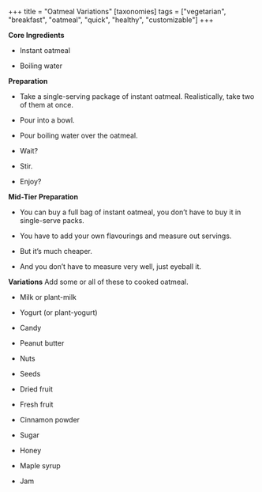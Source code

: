 +++
title = "Oatmeal Variations"
[taxonomies]
tags = ["vegetarian", "breakfast", "oatmeal", "quick", "healthy", "customizable"]
+++

**Core Ingredients**
- Instant oatmeal

- Boiling water

**Preparation**
- Take a single-serving package of instant oatmeal. Realistically, take two
of them at once.

- Pour into a bowl.

- Pour boiling water over the oatmeal.

- Wait?

- Stir.

- Enjoy?

**Mid-Tier Preparation**
- You can buy a full bag of instant oatmeal, you don’t have to buy it in
single-serve packs.

- You have to add your own flavourings and measure out servings.

- But it’s much cheaper.

- And you don’t have to measure very well, just eyeball it.

**Variations**
Add some or all of these to cooked oatmeal.

- Milk or plant-milk

- Yogurt (or plant-yogurt)

- Candy

- Peanut butter

- Nuts



- Seeds

- Dried fruit

- Fresh fruit

- Cinnamon powder

- Sugar

- Honey

- Maple syrup

- Jam